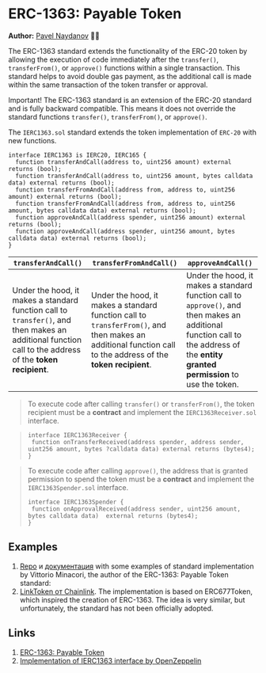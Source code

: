 # ERC-1363: Payable Token

**Author:** [Pavel Naydanov](https://github.com/PavelNaydanov) 🕵️‍♂️

The ERC-1363 standard extends the functionality of the ERC-20 token by allowing the execution of code immediately after the `transfer()`, `transferFrom()`, or `approve()` functions within a single transaction. This standard helps to avoid double gas payment, as the additional call is made within the same transaction of the token transfer or approval.

Important! The ERC-1363 standard is an extension of the ERC-20 standard and is fully backward compatible. This means it does not override the standard functions `transfer()`, `transferFrom()`, or `approve()`.

The `IERC1363.sol` standard extends the token implementation of `ERC-20` with new functions.

```solidity
interface IERC1363 is IERC20, IERC165 {
  function transferAndCall(address to, uint256 amount) external returns (bool);
  function transferAndCall(address to, uint256 amount, bytes calldata data) external returns (bool);
  function transferFromAndCall(address from, address to, uint256 amount) external returns (bool);
  function transferFromAndCall(address from, address to, uint256 amount, bytes calldata data) external returns (bool);
  function approveAndCall(address spender, uint256 amount) external returns (bool);
  function approveAndCall(address spender, uint256 amount, bytes calldata data) external returns (bool);
}
```

|```transferAndCall()```|```transferFromAndCall()```|```approveAndCall()```|
|-|-|-|
|Under the hood, it makes a standard function call to `transfer()`, and then makes an additional function call to the address of the **token recipient**.|Under the hood, it makes a standard function call to `transferFrom()`, and then makes an additional function call to the address of the **token recipient**.|Under the hood, it makes a standard function call to `approve()`, and then makes an additional function call to the address of the **entity granted permission** to use the token.|

>To execute code after calling `transfer()` or `transferFrom()`, the token recipient must be a **contract** and implement the `IERC1363Receiver.sol` interface.

>```solidity
>interface IERC1363Receiver {
>  function onTransferReceived(address spender, address sender, uint256 amount, bytes ?calldata data) external returns (bytes4);
>}
>```

>To execute code after calling `approve()`, the address that is granted permission to spend the token must be a **contract** and implement the `IERC1363Spender.sol` interface.
>```solidity
>interface IERC1363Spender {
>  function onApprovalReceived(address sender, uint256 amount, bytes calldata data)  external returns (bytes4);
>}
>```

## Examples
1. [Repo](https://github.com/vittominacori/erc1363-payable-token) и [документация](https://vittominacori.github.io/erc1363-payable-token/#ierc1363receiver) with some examples of standard implementation by Vittorio Minacori, the author of the ERC-1363: Payable Token standard:
2. [LinkToken от Chainlink](https://github.com/smartcontractkit/LinkToken/blob/f307ea6d4c/contracts/v0.4/ERC677Token.sol). The implementation is based on ERC677Token, which inspired the creation of ERC-1363. The idea is very similar, but unfortunately, the standard has not been officially adopted.

## Links
1. [ERC-1363: Payable Token](https://eips.ethereum.org/EIPS/eip-1363)
2. [Implementation of IERC1363 interface by OpenZeppelin](https://docs.openzeppelin.com/contracts/4.x/api/interfaces#IERC1363)
